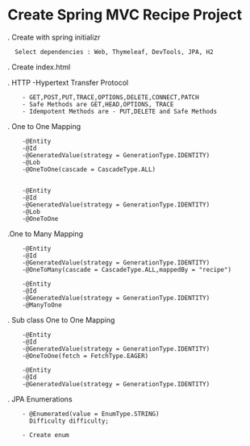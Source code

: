 Create Spring MVC Recipe Project
================================
  . Create with spring initializr
  
      Select dependencies : Web, Thymeleaf, DevTools, JPA, H2
  . Create index.html
  
  . HTTP -Hypertext Transfer Protocol
        
        - GET,POST,PUT,TRACE,OPTIONS,DELETE,CONNECT,PATCH
        - Safe Methods are GET,HEAD,OPTIONS, TRACE
        - Idempotent Methods are - PUT,DELETE and Safe Methods
    
        
   . One to One Mapping
        
        -@Entity
        -@Id
        -@GeneratedValue(strategy = GenerationType.IDENTITY)
        -@Lob
        -@OneToOne(cascade = CascadeType.ALL)
       
        
        -@Entity
        -@Id
        -@GeneratedValue(strategy = GenerationType.IDENTITY)
        -@Lob
        -@OneToOne
        
  .One to Many Mapping
  
        -@Entity
        -@Id
        -@GeneratedValue(strategy = GenerationType.IDENTITY)
        -@OneToMany(cascade = CascadeType.ALL,mappedBy = "recipe")
        
        -@Entity
        -@Id
        -@GeneratedValue(strategy = GenerationType.IDENTITY)
        -@ManyToOne
        
  . Sub class One to One Mapping
  
        -@Entity
        -@Id
        -@GeneratedValue(strategy = GenerationType.IDENTITY)
        -@OneToOne(fetch = FetchType.EAGER)
        
        -@Entity
        -@Id
        -@GeneratedValue(strategy = GenerationType.IDENTITY)
        
  . JPA Enumerations
        
        - @Enumerated(value = EnumType.STRING)
          Difficulty difficulty;
          
        - Create enum 
 
